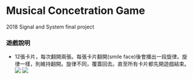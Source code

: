 # Musical Concetration Game
2018 Signal and System final project
### 遊戲說明

- 12張卡片，每次翻開兩張。每張卡片翻開(smile face)後會播出一段旋律。旋律一樣，則維持翻開。旋律不同，覆蓋回去。直至所有卡片都先開遊戲結束。
![](https://i.imgur.com/LPCCvbz.png)
![](https://i.imgur.com/a30ac4H.png)
